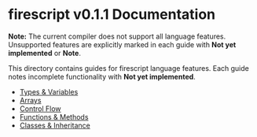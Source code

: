 # firescript v0.1.1 Documentation

**Note:** The current compiler does not support all language features. Unsupported features are explicitly marked in each guide with **Not yet implemented** or **Note**.

This directory contains guides for firescript language features. Each guide notes incomplete functionality with **Not yet implemented**.

- [Types & Variables](variables.md)
- [Arrays](arrays.md)
- [Control Flow](control_flow.md)
- [Functions & Methods](functions.md)
- [Classes & Inheritance](classes.md)
